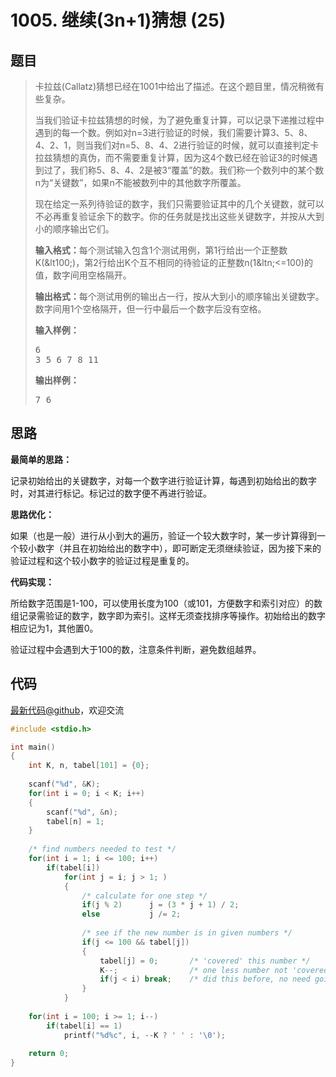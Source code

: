 <h1>1005. 继续(3n+1)猜想 (25)</h1>

## 题目

> <div id="problemContent">
> <p>卡拉兹(Callatz)猜想已经在1001中给出了描述。在这个题目里，情况稍微有些复杂。</p>
> <p>当我们验证卡拉兹猜想的时候，为了避免重复计算，可以记录下递推过程中遇到的每一个数。例如对n=3进行验证的时候，我们需要计算3、5、8、4、2、1，则当我们对n=5、8、4、2进行验证的时候，就可以直接判定卡拉兹猜想的真伪，而不需要重复计算，因为这4个数已经在验证3的时候遇到过了，我们称5、8、4、2是被3“覆盖”的数。我们称一个数列中的某个数n为“关键数”，如果n不能被数列中的其他数字所覆盖。</p>
> <p>现在给定一系列待验证的数字，我们只需要验证其中的几个关键数，就可以不必再重复验证余下的数字。你的任务就是找出这些关键数字，并按从大到小的顺序输出它们。</p>
> <p><b>输入格式：</b>每个测试输入包含1个测试用例，第1行给出一个正整数K(&amp;lt100;)，第2行给出K个互不相同的待验证的正整数n(1&amp;ltn;&lt;=100)的值，数字间用空格隔开。</p>
> <p><b>输出格式：</b>每个测试用例的输出占一行，按从大到小的顺序输出关键数字。数字间用1个空格隔开，但一行中最后一个数字后没有空格。</p>
> <b>输入样例：</b><pre>
> 6
> 3 5 6 7 8 11
> </pre>
> <b>输出样例：</b><pre>
> 7 6
> </pre>
> </div>

## 思路

**最简单的思路：**

记录初始给出的关键数字，对每一个数字进行验证计算，每遇到初始给出的数字时，对其进行标记。标记过的数字便不再进行验证。

**思路优化：**

如果（也是一般）进行从小到大的遍历，验证一个较大数字时，某一步计算得到一个较小数字（并且在初始给出的数字中），即可断定无须继续验证，因为接下来的验证过程和这个较小数字的验证过程是重复的。

**代码实现：**

所给数字范围是1-100，可以使用长度为100（或101，方便数字和索引对应）的数组记录需验证的数字，数字即为索引。这样无须查找排序等操作。初始给出的数字相应记为1，其他置0。

验证过程中会遇到大于100的数，注意条件判断，避免数组越界。


## 代码

[最新代码@github](https://github.com/OliverLew/PAT/blob/master/PATBasic/1005.c)，欢迎交流
```c
#include <stdio.h>

int main()
{
    int K, n, tabel[101] = {0};
    
    scanf("%d", &K);
    for(int i = 0; i < K; i++)
    {
        scanf("%d", &n);
        tabel[n] = 1;
    }
    
    /* find numbers needed to test */
    for(int i = 1; i <= 100; i++) 
        if(tabel[i])
            for(int j = i; j > 1; )
            {
                /* calculate for one step */
                if(j % 2)      j = (3 * j + 1) / 2;
                else           j /= 2;
                
                /* see if the new number is in given numbers */
                if(j <= 100 && tabel[j])
                {
                    tabel[j] = 0;       /* 'covered' this number */
                    K--;                /* one less number not 'covered' */
                    if(j < i) break;    /* did this before, no need going on */
                }
            }
    
    for(int i = 100; i >= 1; i--) 
        if(tabel[i] == 1)
            printf("%d%c", i, --K ? ' ' : '\0');
    
    return 0;
}

```